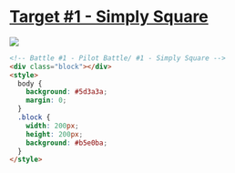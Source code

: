 # [Target #1 - Simply Square](https://cssbattle.dev/play/1)

![](https://cssbattle.dev/targets/1.png)

```HTML
<!-- Battle #1 - Pilot Battle/ #1 - Simply Square -->
<div class="block"></div>
<style>
  body {
    background: #5d3a3a;
    margin: 0;
  }
  .block {
    width: 200px;
    height: 200px;
    background: #b5e0ba;
  }
</style>
```
